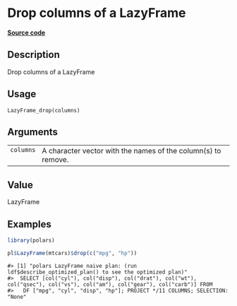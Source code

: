 
# Drop columns of a LazyFrame

[**Source code**](https://github.com/pola-rs/r-polars/tree/main/R/lazyframe__lazy.R#L955)

## Description

Drop columns of a LazyFrame

## Usage

<pre><code class='language-R'>LazyFrame_drop(columns)
</code></pre>

## Arguments

<table>
<tr>
<td style="white-space: nowrap; font-family: monospace; vertical-align: top">
<code id="LazyFrame_drop_:_columns">columns</code>
</td>
<td>
A character vector with the names of the column(s) to remove.
</td>
</tr>
</table>

## Value

LazyFrame

## Examples

``` r
library(polars)

pl$LazyFrame(mtcars)$drop(c("mpg", "hp"))
```

    #> [1] "polars LazyFrame naive plan: (run ldf$describe_optimized_plan() to see the optimized plan)"
    #>  SELECT [col("cyl"), col("disp"), col("drat"), col("wt"), col("qsec"), col("vs"), col("am"), col("gear"), col("carb")] FROM
    #>   DF ["mpg", "cyl", "disp", "hp"]; PROJECT */11 COLUMNS; SELECTION: "None"

